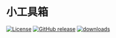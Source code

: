 # 小工具箱
[![License](https://img.shields.io/github/license/lishuyu69/toolbox?logo=Apache)](https://github.com/lishuyu69/toolbox/blob/master/LICENSE)
[![GitHub release](https://img.shields.io/github/v/release/lishuyu69/toolbox?include_prereleases)](https://github.com/lishuyu69/toolbox/releases)
[![downloads](https://img.shields.io/jsdelivr/gh/hm/lishuyu69/toolbox?label=downloads)](https://github.com/lishuyu69/toolbox/tree/download)
